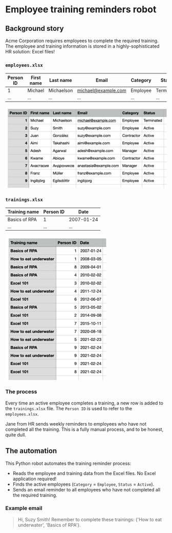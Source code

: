 # Employee training reminders robot

## Background story

Acme Corporation requires employees to complete the required training. The employee and training information is stored in a highly-sophisticated HR solution: Excel files!

### `employees.xlsx`

| Person ID | First name | Last name  | Email               | Category | Status     |
| --------- | ---------- | ---------- | ------------------- | -------- | ---------- |
| 1         | Michael    | Michaelson | michael@example.com | Employee | Terminated |
| ...       | ...        | ...        | ...                 | ...      | ...        |

![employees.xlsx](./images/employees-excel-file.png)

### `trainings.xlsx`

| Training name | Person ID | Date       |
| ------------- | --------- | ---------- |
| Basics of RPA | 1         | 2007-01-24 |
| ...           | ...       | ...        |

![trainings.xlsx](./images/trainings-excel-file.png)

### The process

Every time an active employee completes a training, a new row is added to the `trainings.xlsx` file. The `Person ID` is used to refer to the `employees.xlsx`.

Jane from HR sends weekly reminders to employees who have not completed all the training. This is a fully manual process, and to be honest, quite dull.

## The automation

This Python robot automates the training reminder process:

- Reads the employee and training data from the Excel files. No Excel application required!
- Finds the active employees (`Category` = `Employee`, `Status` = `Active`).
- Sends an email reminder to all employees who have not completed all the required training.

### Example email

> Hi, Suzy Smith! Remember to complete these trainings: {'How to eat underwater', 'Basics of RPA'}.
